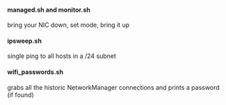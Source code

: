 #### managed.sh and monitor.sh
bring your NIC down, set mode, bring it up

#### ipsweep.sh
single ping to all hosts in a /24 subnet

#### wifi_passwords.sh
grabs all the historic NetworkManager connections and prints a password (if found)
